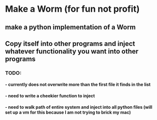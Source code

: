 # Make a Worm (for fun not profit)

## make a python implementation of a Worm
## Copy itself into other programs and inject whatever functionality you want into other programs

### TODO:
#### - currently does not overwrite more than the first file it finds in the list
#### - need to write a cheekier function to inject
#### - need to walk path of entire system and inject into all python files (will set up a vm for this because I am not trying to brick my mac)
